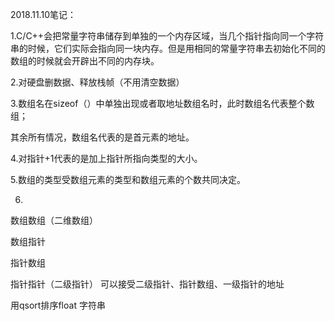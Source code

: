 2018.11.10笔记：

1.C/C++会把常量字符串储存到单独的一个内存区域，当几个指针指向同一个字符串的时候，它们实际会指向同一块内存。但是用相同的常量字符串去初始化不同的数组的时候就会开辟出不同的内存块。

2.对硬盘删数据、释放栈帧（不用清空数据）

3.数组名在sizeof（）中单独出现或者取地址数组名时，此时数组名代表整个数组；

其余所有情况，数组名代表的是首元素的地址。

4.对指针+1代表的是加上指针所指向类型的大小。

5.数组的类型受数组元素的类型和数组元素的个数共同决定。

6.

数组数组（二维数组）

数组指针



指针数组

指针指针（二级指针）                    可以接受二级指针、指针数组、一级指针的地址





用qsort排序float  字符串